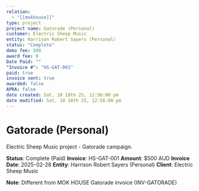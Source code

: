 ```yaml
---
relation:
  - "[[mokhouse]]"
type: project
project name: Gatorade (Personal)
customer: Electric Sheep Music
entity: Harrison Robert Sayers (Personal)
status: "Complete"
demo fee: 500
award fee: 0
Date Paid: ""
"Invoice #": "HS-GAT-001"
paid: true
invoice sent: true
awarded: false
APRA: false
date created: Sat, 10 18th 25, 12:56:00 pm
date modified: Sat, 10 18th 25, 12:56:00 pm
---
```


# Gatorade (Personal)

Electric Sheep Music project - Gatorade campaign.

**Status**: Complete (Paid)
**Invoice**: HS-GAT-001
**Amount**: $500 AUD
**Invoice Date**: 2025-02-28
**Entity**: Harrison Robert Sayers (Personal)
**Client**: Electric Sheep Music

**Note**: Different from MOK HOUSE Gatorade invoice (INV-GATORADE)
